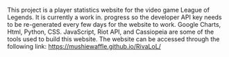 This project is a player statistics website for the video game League of Legends. It is currently a work in. progress so the developer API key needs to be re-generated every few days for the website to work. 
Google Charts, Html, Python, CSS. JavaScript, Riot API, and Cassiopeia are some of the tools used to build this website.
The website can be accessed through the following link:
https://mushiewaffle.github.io/RivaLoL/
